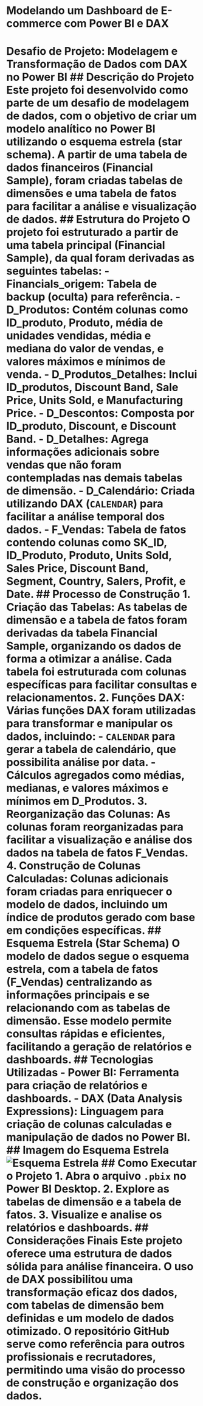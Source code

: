 # Modelando um Dashboard de E-commerce com Power BI e DAX
 # Desafio de Projeto: Modelagem e Transformação de Dados com DAX no Power BI  ## Descrição do Projeto  Este projeto foi desenvolvido como parte de um desafio de modelagem de dados, com o objetivo de criar um modelo analítico no Power BI utilizando o esquema estrela (star schema). A partir de uma tabela de dados financeiros (Financial Sample), foram criadas tabelas de dimensões e uma tabela de fatos para facilitar a análise e visualização de dados.  ## Estrutura do Projeto  O projeto foi estruturado a partir de uma tabela principal (Financial Sample), da qual foram derivadas as seguintes tabelas:  - **Financials_origem**: Tabela de backup (oculta) para referência. - **D_Produtos**: Contém colunas como ID_produto, Produto, média de unidades vendidas, média e mediana do valor de vendas, e valores máximos e mínimos de venda. - **D_Produtos_Detalhes**: Inclui ID_produtos, Discount Band, Sale Price, Units Sold, e Manufacturing Price. - **D_Descontos**: Composta por ID_produto, Discount, e Discount Band. - **D_Detalhes**: Agrega informações adicionais sobre vendas que não foram contempladas nas demais tabelas de dimensão. - **D_Calendário**: Criada utilizando DAX (`CALENDAR`) para facilitar a análise temporal dos dados. - **F_Vendas**: Tabela de fatos contendo colunas como SK_ID, ID_Produto, Produto, Units Sold, Sales Price, Discount Band, Segment, Country, Salers, Profit, e Date.  ## Processo de Construção  1. **Criação das Tabelas**: As tabelas de dimensão e a tabela de fatos foram derivadas da tabela Financial Sample, organizando os dados de forma a otimizar a análise. Cada tabela foi estruturada com colunas específicas para facilitar consultas e relacionamentos.  2. **Funções DAX**: Várias funções DAX foram utilizadas para transformar e manipular os dados, incluindo:    - `CALENDAR` para gerar a tabela de calendário, que possibilita análise por data.    - Cálculos agregados como médias, medianas, e valores máximos e mínimos em **D_Produtos**.  3. **Reorganização das Colunas**: As colunas foram reorganizadas para facilitar a visualização e análise dos dados na tabela de fatos **F_Vendas**.  4. **Construção de Colunas Calculadas**: Colunas adicionais foram criadas para enriquecer o modelo de dados, incluindo um índice de produtos gerado com base em condições específicas.  ## Esquema Estrela (Star Schema)  O modelo de dados segue o esquema estrela, com a tabela de fatos (**F_Vendas**) centralizando as informações principais e se relacionando com as tabelas de dimensão. Esse modelo permite consultas rápidas e eficientes, facilitando a geração de relatórios e dashboards.  ## Tecnologias Utilizadas  - **Power BI**: Ferramenta para criação de relatórios e dashboards. - **DAX (Data Analysis Expressions)**: Linguagem para criação de colunas calculadas e manipulação de dados no Power BI.  ## Imagem do Esquema Estrela  ![Esquema Estrela](link_da_imagem_aqui)  ## Como Executar o Projeto  1. Abra o arquivo `.pbix` no Power BI Desktop. 2. Explore as tabelas de dimensão e a tabela de fatos. 3. Visualize e analise os relatórios e dashboards.  ## Considerações Finais  Este projeto oferece uma estrutura de dados sólida para análise financeira. O uso de DAX possibilitou uma transformação eficaz dos dados, com tabelas de dimensão bem definidas e um modelo de dados otimizado. O repositório GitHub serve como referência para outros profissionais e recrutadores, permitindo uma visão do processo de construção e organização dos dados.

